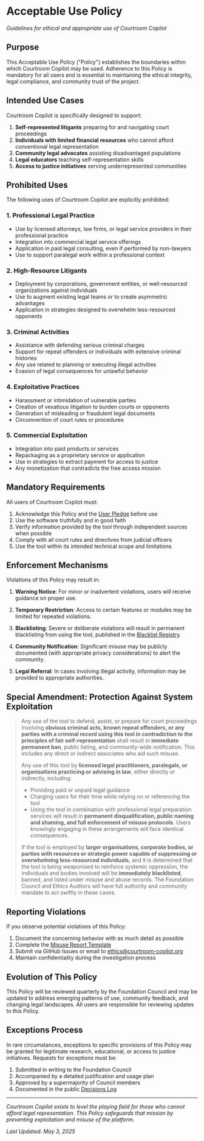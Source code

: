 # Acceptable Use Policy

*Guidelines for ethical and appropriate use of Courtroom Copilot*

## Purpose

This Acceptable Use Policy ("Policy") establishes the boundaries within which Courtroom Copilot may be used. Adherence to this Policy is mandatory for all users and is essential to maintaining the ethical integrity, legal compliance, and community trust of the project.

## Intended Use Cases

Courtroom Copilot is specifically designed to support:

1. **Self-represented litigants** preparing for and navigating court proceedings
2. **Individuals with limited financial resources** who cannot afford conventional legal representation
3. **Community legal advocates** assisting disadvantaged populations
4. **Legal educators** teaching self-representation skills
5. **Access to justice initiatives** serving underrepresented communities

## Prohibited Uses

The following uses of Courtroom Copilot are explicitly prohibited:

### 1. Professional Legal Practice

- Use by licensed attorneys, law firms, or legal service providers in their professional practice
- Integration into commercial legal service offerings
- Application in paid legal consulting, even if performed by non-lawyers
- Use to support paralegal work within a professional context

### 2. High-Resource Litigants

- Deployment by corporations, government entities, or well-resourced organizations against individuals
- Use to augment existing legal teams or to create asymmetric advantages
- Application in strategies designed to overwhelm less-resourced opponents

### 3. Criminal Activities

- Assistance with defending serious criminal charges
- Support for repeat offenders or individuals with extensive criminal histories
- Any use related to planning or executing illegal activities
- Evasion of legal consequences for unlawful behavior

### 4. Exploitative Practices

- Harassment or intimidation of vulnerable parties
- Creation of vexatious litigation to burden courts or opponents
- Generation of misleading or fraudulent legal documents
- Circumvention of court rules or procedures

### 5. Commercial Exploitation

- Integration into paid products or services
- Repackaging as a proprietary service or application
- Use in strategies to extract payment for access to justice
- Any monetization that contradicts the free access mission

## Mandatory Requirements

All users of Courtroom Copilot must:

1. Acknowledge this Policy and the [User Pledge](../GOVERNANCE/PLEDGES/USER_PLEDGE.md) before use
2. Use the software truthfully and in good faith
3. Verify information provided by the tool through independent sources when possible
4. Comply with all court rules and directives from judicial officers
5. Use the tool within its intended technical scope and limitations

## Enforcement Mechanisms

Violations of this Policy may result in:

1. **Warning Notice**: For minor or inadvertent violations, users will receive guidance on proper use.

2. **Temporary Restriction**: Access to certain features or modules may be limited for repeated violations.

3. **Blacklisting**: Severe or deliberate violations will result in permanent blacklisting from using the tool, published in the [Blacklist Registry](../GOVERNANCE/BLACKLIST_REGISTRY.md).

4. **Community Notification**: Significant misuse may be publicly documented (with appropriate privacy considerations) to alert the community.

5. **Legal Referral**: In cases involving illegal activity, information may be provided to appropriate authorities.

## Special Amendment: Protection Against System Exploitation

> Any use of the tool to defend, assist, or prepare for court proceedings involving **obvious criminal acts, known repeat offenders, or any parties with a criminal record using this tool in contradiction to the principles of fair self-representation** shall result in **immediate permanent ban**, public listing, and community-wide notification. This includes any direct or indirect associates who aid such misuse.
> 
> Any use of this tool by **licensed legal practitioners, paralegals, or organisations practicing or advising in law**, either directly or indirectly, including:
> - Providing paid or unpaid legal guidance
> - Charging users for their time while relying on or referencing the tool
> - Using the tool in combination with professional legal preparation services
> will result in **permanent disqualification, public naming and shaming, and full enforcement of misuse protocols**. Users knowingly engaging in these arrangements will face identical consequences.
> 
> If the tool is employed by **larger organisations, corporate bodies, or parties with resources or strategic power capable of suppressing or overwhelming less-resourced individuals**, and it is determined that the tool is being weaponised to reinforce systemic oppression, the individuals and bodies involved will be **immediately blacklisted**, banned, and listed under misuse and abuse records. The Foundation Council and Ethics Auditors will have full authority and community mandate to act swiftly in these cases.

## Reporting Violations

If you observe potential violations of this Policy:

1. Document the concerning behavior with as much detail as possible
2. Complete the [Misuse Report Template](../ETHICS/MISUSE_REPORT_TEMPLATE.md)
3. Submit via GitHub Issues or email to ethics@courtroom-copilot.org
4. Maintain confidentiality during the investigation process

## Evolution of This Policy

This Policy will be reviewed quarterly by the Foundation Council and may be updated to address emerging patterns of use, community feedback, and changing legal landscapes. All users are responsible for reviewing updates to this Policy.

## Exceptions Process

In rare circumstances, exceptions to specific provisions of this Policy may be granted for legitimate research, educational, or access to justice initiatives. Requests for exceptions must be:

1. Submitted in writing to the Foundation Council
2. Accompanied by a detailed justification and usage plan
3. Approved by a supermajority of Council members
4. Documented in the public [Decisions Log](../FOUNDATION/DECISIONS_LOG.md)

---

*Courtroom Copilot exists to level the playing field for those who cannot afford legal representation. This Policy safeguards that mission by preventing exploitation and misuse of the platform.*

*Last Updated: May 3, 2025*